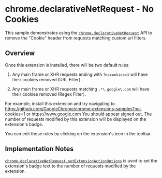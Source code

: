 # chrome.declarativeNetRequest - No Cookies

This sample demonstrates using the [`chrome.declarativeNetRequest`](https://developer.chrome.com/docs/extensions/reference/declarativeNetRequest/) API to remove the "Cookie" header from requests matching custom url filters.

## Overview

Once this extension is installed, there will be two default rules:

1. Any main frame or XHR requests ending with `?nocookies=1` will have their cookies removed (URL Filter).

2. Any main frame or XHR requests matching `.*\.google\.com` will have their cookies removed (Regex Filter).

For example, install this extension and try navigating to <https://github.com/GoogleChrome/chrome-extensions-samples?no-cookies=1> or <https://www.google.com> You should appear signed out. The number of requests modified by this extension will be displayed on the extension's badge.

You can edit these rules by clicking on the extension's icon in the toolbar.

## Implementation Notes

[`chrome.declarativeNetRequest.setExtensionActionOptions`](https://developer.chrome.com/docs/extensions/reference/declarativeNetRequest/#method-setExtensionActionOptions) is used to set the extension's badge text to the number of requests modified by the extension.
